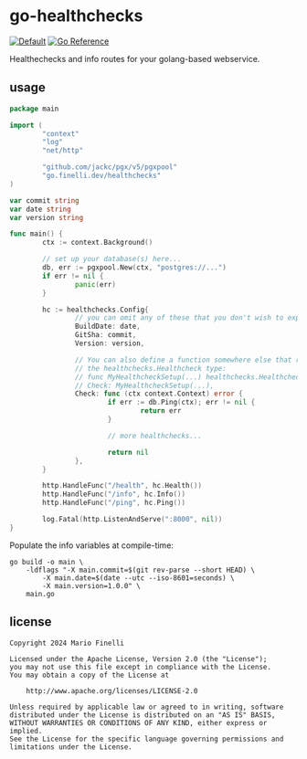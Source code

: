 # go-healthchecks

[![Default](https://github.com/mfinelli/go-healthchecks/actions/workflows/default.yml/badge.svg)](https://github.com/mfinelli/go-healthchecks/actions/workflows/default.yml)
[![Go Reference](https://pkg.go.dev/badge/go.finelli.dev/healthchecks.svg)](https://pkg.go.dev/go.finelli.dev/healthchecks)

Healthechecks and info routes for your golang-based webservice.

## usage

```go
package main

import (
        "context"
        "log"
        "net/http"

        "github.com/jackc/pgx/v5/pgxpool"
        "go.finelli.dev/healthchecks"
)

var commit string
var date string
var version string

func main() {
        ctx := context.Background()

        // set up your database(s) here...
        db, err := pgxpool.New(ctx, "postgres://...")
        if err != nil {
                panic(err)
        }

        hc := healthchecks.Config{
                // you can omit any of these that you don't wish to expose
                BuildDate: date,
                GitSha: commit,
                Version: version,

                // You can also define a function somewhere else that returns
                // the healthchecks.Healthcheck type:
                // func MyHealthcheckSetup(...) healthchecks.Healthcheck {}
                // Check: MyHealthcheckSetup(...),
                Check: func (ctx context.Context) error {
                        if err := db.Ping(ctx); err != nil {
                                return err
                        }

                        // more healthchecks...

                        return nil
                },
        }

        http.HandleFunc("/health", hc.Health())
        http.HandleFunc("/info", hc.Info())
        http.HandleFunc("/ping", hc.Ping())

        log.Fatal(http.ListenAndServe(":8000", nil))
}
```

Populate the info variables at compile-time:

```shell
go build -o main \
    -ldflags "-X main.commit=$(git rev-parse --short HEAD) \
        -X main.date=$(date --utc --iso-8601=seconds) \
        -X main.version=1.0.0" \
    main.go
```

## license

```
Copyright 2024 Mario Finelli

Licensed under the Apache License, Version 2.0 (the "License");
you may not use this file except in compliance with the License.
You may obtain a copy of the License at

    http://www.apache.org/licenses/LICENSE-2.0

Unless required by applicable law or agreed to in writing, software
distributed under the License is distributed on an "AS IS" BASIS,
WITHOUT WARRANTIES OR CONDITIONS OF ANY KIND, either express or implied.
See the License for the specific language governing permissions and
limitations under the License.
```
